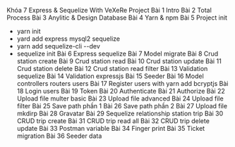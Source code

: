 Khóa 7 Express & Sequelize With VeXeRe Project
Bài 1 Intro
Bài 2 Total Process
Bài 3 Anylitic & Design Database
Bài 4 Yarn & npm
Bài 5 Project init
- yarn init
- yard add  express mysql2 sequelize
- yarn add sequelize-cli --dev
- sequelize init
Bài 6 Express sequelize
Bài 7 Model migrate
Bài 8 Crud station create
Bài 9 Crud station read
Bài 10 Crud station update
Bài 11 Crud station delete
Bài 12 Crud station read filter
Bài 13 Validation sequelize
Bài 14 Validation expressjs
Bài 15 Seeder
Bài 16 Model controllers routers users
Bài 17 Register users with yarn add bcryptjs
Bài 18 Login users
Bài 19 Token
Bài 20 Authenticate
Bài 21 Authorize
Bài 22 Upload file multer basic
Bài 23 Upload file advanced
Bài 24 Upload file filter
Bài 25 Save path phần 1
Bài 26 Save path phần 2
Bài 27 Upload file mkdirp
Bài 28 Gravatar
Bài 29 Sequelize relationship station trip
Bài 30 CRUD trip create
Bài 31 CRUD trip read all
Bài 32 CRUD trip delete update
Bài 33 Postman variable
Bài 34 Finger print
Bài 35 Ticket migration
Bài 36 Seeder data
